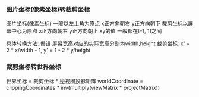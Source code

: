 ### 图片坐标(像素坐标)转裁剪坐标

图片坐标(像素坐标) 一般以左上角为原点 x正方向朝右 y正方向朝下
裁剪坐标以屏幕中心为原点 x正方向朝右 y正方向朝上 xy的值 一般都在[-1, 1]之间

具体转换方法:
    假设 屏幕宽高对应的实际宽高分别为width,height
    裁剪坐标: x' = 2 * x/width - 1, y' = 1 - 2 * y/height


### 裁剪坐标转世界坐标

世界坐标 = 裁剪坐标 * 逆视图投影矩阵
worldCoordinate = clippingCoordinates * inv(multiply(viewMatrix * projectMatrix))
